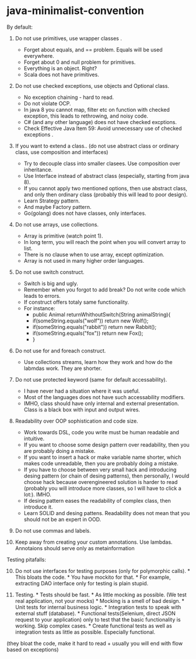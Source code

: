 # java-minimalist-convention

By default:

 1. Do not use primitives, use wrapper classes .
    * Forget about equals, and == problem. Equals will be used everywhere.
    * Forget about 0 and null problem for primitives.
    * Everything is an object. Right?
    * Scala does not have primitives.
    
 2. Do not use checked exceptions, use objects and Optional class.
    * No exception chaining - hard to read.
    * Do not violate OCP.
    * In java 8 you cannot map, filter etc on function with checked exception, this leads to rethrowing, and noisy code.
    * C# (and any other language) does not have checked excptions.
    * Check Effective Java Item 59: Avoid unnecessary use of checked exceptions .
    
 3. If you want to extend a class.. (do not use abstract class or ordinary class, use composition and interfaces)
    * Try to decouple class into smaller clasees. Use composition over inheritance.
    * Use Interface instead of abstract class (especially, starting from java 8).
    * If you cannot apply two mentioned options, then use abstract class, and only then ordinary class (probably this will lead to poor design).
    * Learn Strategy pattern.
    * And maybe Factory pattern.
    * Go(golang) does not have classes, only interfaces.
    
 4. Do not use arrays, use collections.
    * Array is primitive (watch point 1).
    * In long term, you will reach the point when you will convert array to list.
    * There is no clause when to use array, except optimization.
    * Array is not used in many higher order languages.
    
 5. Do not use switch construct.
    * Switch is big and ugly.
    * Remember when you forgot to add break? Do not write code which leads to errors.
    * If construct offers totaly same functionality.
    * For instance:
      * public Animal returnWhithoutSwitch(String animalString){
      *   if(someString.equals("wolf")) return new Wolf();
      *   if(someString.equals("rabbit")) return new Rabbit();
      *   if(someString.equals("fox")) return new Fox();
      * }
      
 6. Do not use for and foreach construct.
    * Use collections streams, learn how they work and how do the labmdas work. They are shorter.
 
 7. Do not use protected keyword (same for default accessability).
    * I have never had a situation where it was useful.
    * Most of the languages does not have such accessability modifiers.
    * IMHO, class should have only internal and external presentation. Class is a black box with input and output wires.
    
 8. Readability over OOP sophistication and code size.
    * Work towards DSL, code you write must be human readable and intuitive.
    * If you want to choose some design pattern over readability, then you are probably doing a mistake.
    * If you want to insert a hack or make variable name shorter, which makes code unreadable, then you are probably doing a mistake.
    * If you have to choose between very small hack and introducing desing pattern (or chain of desing patterns), 
      then personally, I would choose hack because overengineered solution is harder to read (probably you will introduce more classes, so I will have to click a lot:). IMHO.
    * If desing pattern eases the readability of complex class, then introduce it.  
    * Learn SOLID and desing pattens. Readability does not mean that you should not be an expert in OOD.
 
 9. Do not use commas and labels.
 
 10. Keep away from creating your custom annotations. Use lambdas. Annotaions should serve only as metainformation
 
Testing pitafalls:

 10. Do not use interfaces for testing purposes (only for polymorphic calls).
    * This bloats the code.
    * You have mockito for that.
    * For example, extracting DAO interface only for testing is plain stupid.
  
 11. Testing.
    * Tests should be fast.
    * As little mocking as possible. (We test real application, not your mocks)
    * Mocking is a smell of bad design.
    * Unit tests for internal business logic.
    * Integration tests to speak with external stuff (database).
    * Functional tests(Selenium, direct JSON request to your application) only to test that the basic functionality is working. Skip complex cases.
    * Create functional tests as well as integration tests as little as possible. Especially functional.
    
(they bloat the code, make it hard to read + usually you will end with flow based on exceptions)
